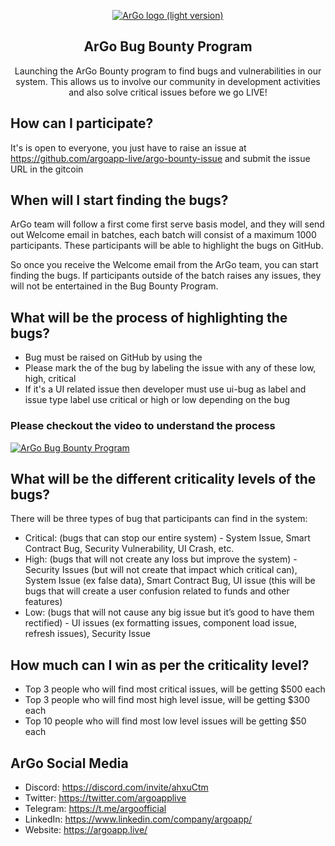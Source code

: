 <p align="center">
  <a href="https://argoapp.live/">
    <img src="https://ik.imagekit.io/argo/BugBounty_YtGf5_ATd.png" title="source: imgur.com" alt="ArGo logo (light version)" />
  </a>

  <h2 align="center">ArGo Bug Bounty Program</h3>

  <p align="center">
  Launching the ArGo Bounty program to find bugs and vulnerabilities in our system. This allows us to involve our community in development activities and also solve critical issues before we go LIVE! 
 </p>
</p>


## How can I participate?

It's is open to everyone, you just have to raise an issue at https://github.com/argoapp-live/argo-bounty-issue
and submit the issue URL in the gitcoin

## When will I start finding the bugs?

ArGo team will follow a first come first serve basis model, and they will send out Welcome email in batches, each batch will consist of a maximum 1000 participants. These participants will be able to highlight the bugs on GitHub.

So once you receive the Welcome email from the ArGo team, you can start finding the bugs. If participants outside of the batch raises any issues, they will not be entertained in the Bug Bounty Program.

## What will be the process of highlighting the bugs?

- Bug must be raised on GitHub by using the <raise issue tab>
- Please mark the <criticality> of the bug by labeling the issue with any of these low, high, critical
- If it's a UI related issue then developer must use ui-bug as label and issue type label use critical or high or low depending on the bug

### Please checkout the video to understand the process
[![ArGo Bug Bounty Program ](https://res.cloudinary.com/marcomontalbano/image/upload/v1624442488/video_to_markdown/images/youtube--jyrR7b_3mDU-c05b58ac6eb4c4700831b2b3070cd403.jpg)](https://youtu.be/jyrR7b_3mDU "ArGo Bug Bounty Program")

## What will be the different criticality levels of the bugs?

There will be three types of bug that participants can find in the system:

- Critical: (bugs that can stop our entire system) - System Issue, Smart Contract Bug, Security Vulnerability, UI Crash, etc.
- High: (bugs that will not create any loss but improve the system) - Security Issues (but will not create that impact which critical can), System Issue (ex false data), Smart Contract Bug, UI issue (this will be bugs that will create a user confusion related to funds and other features)
- Low: (bugs that will not cause any big issue but it’s good to have them rectified) - UI issues (ex formatting issues, component load issue, refresh issues), Security Issue 

## How much can I win as per the criticality level?
- Top 3 people who will find most critical issues, will be getting $500 each
- Top 3 people who will find most high level issue, will be getting $300 each
- Top 10 people who will find most low level issues will be getting $50 each

## ArGo Social Media

- Discord: https://discord.com/invite/ahxuCtm
- Twitter: https://twitter.com/argoapplive
- Telegram: https://t.me/argoofficial
- LinkedIn: https://www.linkedin.com/company/argoapp/
- Website: https://argoapp.live/
